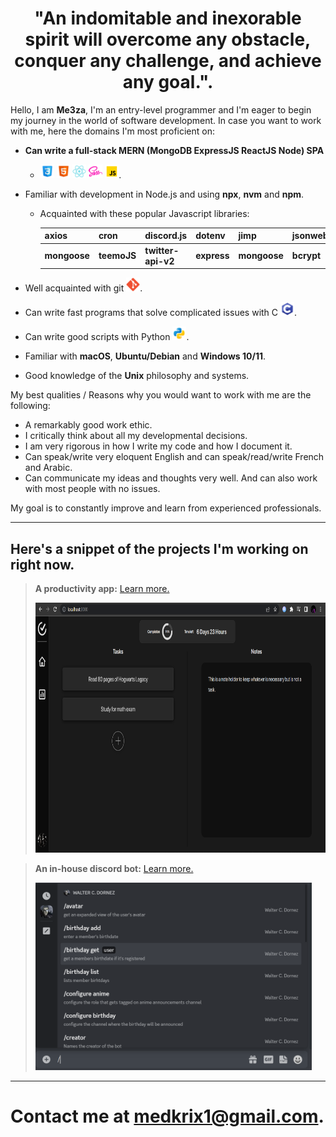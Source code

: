 <h1 align="center">"An indomitable and inexorable spirit will overcome any obstacle, conquer any challenge, and achieve any goal.".</h1>

Hello, I am **Me3za**, I'm an entry-level programmer and I'm eager to begin my journey in the world of software development. In case you want to work with me, here the domains I'm most proficient on:

- **Can write a full-stack MERN (MongoDB ExpressJS ReactJS Node) SPA**

  - <img height="22" alt="css3" src="./Skills Icons/css3.svg">
    <img height="22" alt="html5" src="./Skills Icons/html5.svg">
    <img height="22" alt="reactJS" src="./Skills Icons/reactjs.svg">
    <img height="22" alt="sass" src="./Skills Icons/sass.svg">
    <img height="22" alt="js" src="./Skills Icons/js.svg">.

- Familiar with development in Node.js and using **npx**, **nvm** and **npm**.

  - Acquainted with these popular Javascript libraries:

    | axios        | cron        | discord.js         | dotenv      | jimp         | jsonwebtoken | cors     |
    | ------------ | ----------- | ------------------ | ----------- | ------------ | ------------ | -------- |
    | **mongoose** | **teemoJS** | **twitter-api-v2** | **express** | **mongoose** | **bcrypt**   | **sass** |

- Well acquainted with git <img height="22" alt="reactJS" src="./Skills Icons/git.svg">.
- Can write fast programs that solve complicated issues with C <img height="22" alt="c" src="./Skills Icons/c.svg">.
- Can write good scripts with Python <img height="22" alt="python" src="./Skills Icons/python.svg">.
- Familiar with **macOS**, **Ubuntu/Debian** and **Windows 10/11**.
- Good knowledge of the **Unix** philosophy and systems.

My best qualities / Reasons why you would want to work with me are the following:

- A remarkably good work ethic.
- I critically think about all my developmental decisions.
- I am very rigorous in how I write my code and how I document it.
- Can speak/write very eloquent English and can speak/read/write French and Arabic.
- Can communicate my ideas and thoughts very well. And can also work with most people with no issues.

My goal is to constantly improve and learn from experienced professionals.

---

## **Here's a snippet of the projects I'm working on right now.**

> **A productivity app:** [Learn more.](https://github.com/me3zaAKAgoat/dtb)
>
> <img height="400" alt="Digital Task Board" src="./Screenshot_20230112_002638.png">

> **An in-house discord bot:** [Learn more.](https://github.com/me3zaAKAgoat/Walter-Bot)
>
> <img height="300" alt="Digital Task Board" src="./Screenshot_20230112_003042.png">

---

# Contact me at medkrix1@gmail.com.
